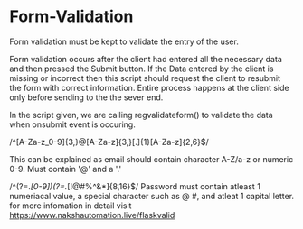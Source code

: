 # Form-Validation
Form validation must be kept to validate the entry of the user.

Form validation occurs after the client had entered all the necessary data and then pressed the Submit button. If the Data entered by the client is missing or incorrect then this script should request the client to resubmit the form with correct information. Entire process happens at the client side only before sending to the the sever end.


In the script given, we are calling regvalidateform() to validate the data when onsubmit event is occuring.

/^[A-Za-z_0-9]{3,}@[A-Za-z]{3,}[.]{1}[A-Za-z]{2,6}$/

This can be explained as email should contain character  A-Z/a-z or numeric 0-9.
Must contain '@' and a '.'


/^(?=.*[0-9])(?=.*[!@#$%^&*])[a-zA-Z_0-9!@#$%^&*]{8,16}$/
Password must contain atleast 1 numeriacal value, a special character such as @ #, and atleat 1 capital letter.
for more infomation in detail visit https://www.nakshautomation.live/flaskvalid



